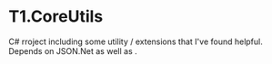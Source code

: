 T1.CoreUtils
============

C# rroject including some utility / extensions that I've found helpful.  Depends on JSON.Net as well as .
